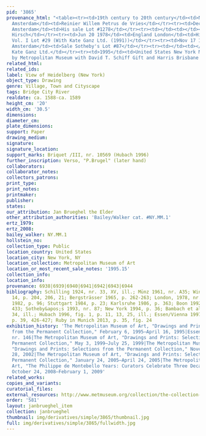 ```yaml
---
pid: '3865'
provenance_html: "<table><tr><td>19th century to 20th century</td><td>Netherlands
  Amsterdam</td><td>Reinier Willem Petrus de Vries</td></tr><tr><td>Dec 14 1911</td><td>Netherlands
  Amsterdam</td><td>His sale Lot #1278</td></tr><tr><td></td><td></td><td>Robert von
  Hirsch</td></tr><tr><td>Jun 20 1978</td><td>England London</td><td>His sale Sotheby's
  Vol. I Lot #29 (With Kate Ganz Ltd. (1991))</td></tr><tr><td>Nov 17 1993</td><td>Netherlands
  Amsterdam</td><td>Sale Sotheby's Lot #87</td></tr><tr><td></td><td></td><td>Sale
  Kate Ganz Ltd.</td></tr><tr><td>1995</td><td>United States New York NY</td><td>Bought
  by Metropolitan Museum with David T. Schiff Gift and Harris Brisbane Dick Fund</td></tr></table>"
related_html:
related_ids:
label: View of Heidelberg (New York)
object_type: Drawing
genre: Village, Town and Cityscape
tags: Bridge City River
realdate: ca. 1588-ca. 1589
height_cm: '20'
width_cm: '30.5'
dimensions:
diameter_cm:
plate_dimensions:
support: Paper
drawing_medium:
signature:
signature_location:
support_marks: Briquet /III, nr. 10569 (Hubach 1996)
further_inscription: Verso, "P.Brugel" (later hand)
collaborators:
collaborator_notes:
collectors_patrons:
print_type:
print_notes:
printmaker:
publisher:
states:
our_attribution: Jan Brueghel the Elder
other_attribution_authorities: 'Bailey/Walker cat. #NY.MM.1'
ertz_1979:
ertz_2008:
bailey_walker: NY.MM.1
hollstein_no:
collection_type: Public
location_country: United States
location_city: New York, NY
location_collection: Metropolitan Museum of Art
location_or_most_recent_sale_notes: '1995.15'
collection_info:
location_info:
provenance: 6938|6939|6940|6941|6942|6943|6944
bibliography: Schilling 1924, nr. 33, XV, ill.; Münz 1961, nr. A35; Winner 1961, fig.
  14, p. 204, 206, 21; Bergsträsser 1965, p. 262-263; London, 1978, nr. 29; Zwollo
  1982, p. 96; Stuttgart 1984, p. 23; Karlsruhe 1986, p. 363; Boon 1992, vol. 1, p.
  433; Sotheby&apos;s 1993, nr. 87; New York 1994, p. 36; Bambach et al. 1995, p.
  34, ill.; Hubach 1996, fig. 1, p. 11, 13, 25, ill.; Essen/Vienna 1997-98, nr. 146,
  p. 39, 426-427; Ruby in Munich 2013, p. 35, fig. 24
exhibition_history: 'The Metropolitan Museum of Art, "Drawings and Prints: Selections
  from the Permanent Collection," February 6, 1995–April 16, 1995|Essen/Vienna 1997-98,
  nr. 146|The Metropolitan Museum of Art, "Drawings and Prints: Selections from the
  Permanent Collection," May 3, 1999–July 25, 1999|The Metropolitan Museum of Art,
  "Drawings and Prints: Selections from the Permanent Collection," November 5, 2001–January
  28, 2002|The Metropolitan Museum of Art, "Drawings and Prints: Selections from the
  Permanent Collection," January 24, 2005–April 24, 2005|The Metropolitan Museum of
  Art, "The Philippe de Montebello Years: Curators Celebrate Three Decades of Acquisitions,"
  October 24, 2008–February 1, 2009'
related_works:
copies_and_variants:
curatorial_files:
external_resources: http://www.metmuseum.org/collection/the-collection-online/search/337489
order: '581'
layout: janbrueghel_item
collection: janbrueghel
thumbnail: img/derivatives/simple/3865/thumbnail.jpg
full: img/derivatives/simple/3865/fullwidth.jpg
---
```

